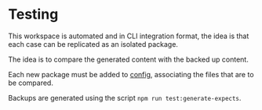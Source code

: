 # Testing

This workspace is automated and in CLI integration format, the idea is that each case can be replicated as an isolated package.

The idea is to compare the generated content with the backed up content.

Each new package must be added to [config](./config.js), associating the files that are to be compared.

Backups are generated using the script `npm run test:generate-expects`.
